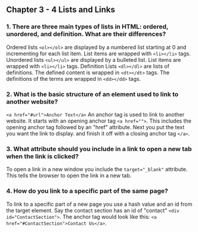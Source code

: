 ## Chapter 3 - 4 Lists and Links

### 1. There are three main types of lists in HTML: ordered, unordered, and definition. What are their differences?
Ordered lists `<ol></ol>` are displayed by a numbered list starting at 0 and incrementing for each list item. List items are wrapped with `<li></li>` tags.
Unordered lists `<ul></ul>` are displayed by a bulleted list. List items are wrapped with `<li></li>` tags.
Definition Lists `<dl></dl>` are lists of definitions. The defined content is wrapped in `<dt></dt>` tags. The definitions of the terms are wrapped in `<dd></dd>` tags.

### 2. What is the basic structure of an element used to link to another website?
`<a href="#url">Anchor Text</a>` An anchor tag is used to link to another website. It starts with an opening anchor tag `<a href="">`. This includes the opening anchor tag followed by an "href" attribute. Next you put the text you want the link to display. and finish it off with a closing anchor tag `</a>`.

### 3. What attribute should you include in a link to open a new tab when the link is clicked?
To open a link in a new window you include the `target="_blank"` attribute. This tells the browser to open the link in a new tab.

### 4. How do you link to a specific part of the same page?
To link to a specific part of a new page you use a hash value and an id from the target element. Say the contact section has an id of "contact" `<div id="ContactSection">`. The anchor tag would look like this: `<a href="#ContactSection">Contact Us</a>`.
